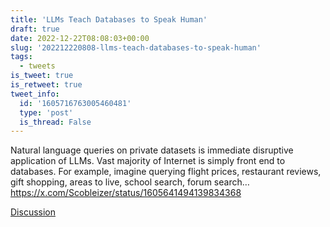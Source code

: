 ```yaml
---
title: 'LLMs Teach Databases to Speak Human'
draft: true
date: 2022-12-22T08:08:03+00:00
slug: '202212220808-llms-teach-databases-to-speak-human'
tags:
  - tweets
is_tweet: true
is_retweet: true
tweet_info:
  id: '1605716763005460481'
  type: 'post'
  is_thread: False
---
```




Natural language queries on private datasets is immediate disruptive application of LLMs. Vast majority of Internet is simply front end to databases. For example, imagine querying flight prices, restaurant reviews, gift shopping, areas to live, school search, forum search… <https://x.com/Scobleizer/status/1605641494139834368>

[Discussion](https://x.com/sytelus/status/1605716763005460481)
